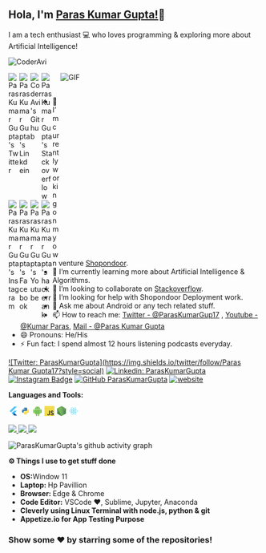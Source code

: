 ## Hola, I'm [Paras Kumar Gupta!](https://coderavi.github.io/my-protfolio/)👋
I am a tech enthusiast 💻 who loves programming & exploring more about Artificial Intelligence!
<p align="left">
<img src="https://komarev.com/ghpvc/?username=CoderAvi&label=Profile views&color=green&style=plastic" alt="CoderAvi" /> 
</p>
</a><img align="right" alt="GIF" src="https://camo.githubusercontent.com/992babdffd8c74a1502de375fbdf7e4d54773242/68747470733a2f2f6d656469612e67697068792e636f6d2f6d656469612f53576f536b4e36447854737a71494b4571762f67697068792e676966" width="400" height="355" />
</a>


<a href="https://twitter.com/ParasKumarGup17">
  <img align="left" alt="Paras Kumar Gupta's Twitter" width="22px" src="https://cdn.jsdelivr.net/npm/simple-icons@v3/icons/twitter.svg" />
</a>
<a href="https://www.linkedin.com/in/paras-kumar-gupta-28933917a/">
  <img align="left" alt="Paras Kumar Gupta's Linkdein" width="22px" src="https://cdn.jsdelivr.net/npm/simple-icons@v3/icons/linkedin.svg" />
</a>
<a href="https://github.com/ParasKumarGupta">
  <img align="left" alt="Coder Avi's Github" width="22px" src="https://cdn.jsdelivr.net/npm/simple-icons@v3/icons/github.svg" />
</a>
<a href="https://stackoverflow.com/users/19095019/paras-kumar-gupta">
  <img align="left" alt="Paras Kumar Gupta's Stackoverflow" width="22px" src="https://cdn.jsdelivr.net/npm/simple-icons@v3/icons/stackoverflow.svg" />
</a>
<a href="https://www.instagram.com/i.am_paras701/">
  <img align="left" alt="Paras Kumar Gupta's Instagram" width="22px" src="https://cdn.jsdelivr.net/npm/simple-icons@v3/icons/instagram.svg" />
</a>
<a href="https://www.facebook.com/profile.php?id=100015202533195">
  <img align="left" alt="Paras Kumar Gupta's Facebook" width="22px" src="https://cdn.jsdelivr.net/npm/simple-icons@v3/icons/facebook.svg" />

<a href="https://www.youtube.com/channel/UCyobVysTyDTHnFY-gI39jRg">
  <img align="left" alt="Paras Kumar Gupta's Youtube" width="22px" src="https://cdn.jsdelivr.net/npm/simple-icons@v3/icons/youtube.svg" />
</a>
<a href="https://www.hackerrank.com/11906922ParasKG">
  <img align="left" alt="Paras Kumar Gupta's hackerrank" width="22px" src="https://cdn.jsdelivr.net/npm/simple-icons@v3/icons/hackerrank.svg" />
</a>	
<br/>
<br/>
		
- 🔭 I’m currently working on my own venture [Shopondoor](https://shopondoor.com/).
- 🌱 I’m currently learning more about Artificial Intelligence & Algorithms.
- 👯 I’m looking to collaborate on [Stackoverflow](https://stackoverflow.com/users/19095019/paras-kumar-gupta?tab=profile).
- 🤔 I’m looking for help with Shopondoor Deployment work.
- 💬 Ask me about Android or any tech related stuff.
- 📫 How to reach me: [Twitter - @ParasKumarGup17](https://twitter.com/ParasKumarGup17) , [Youtube - @Kumar Paras](https://www.youtube.com/channel/UCyobVysTyDTHnFY-gI39jRg), [Mail - @Paras Kumar Gupta](mailto:kumarparas422@gmail.com)
- 😄 Pronouns: He/His    
- ⚡ Fun fact: I spend almost 12 hours listening podcasts everyday.       
           
 
[![Twitter: ParasKumarGupta](https://img.shields.io/twitter/follow/Paras Kumar Gupta17?style=social)](https://twitter.com/ParasKumarGup17)
[![Linkedin: ParasKumarGupta](https://img.shields.io/badge/-ParasKumarGupta-blue?style=flat-square&logo=Linkedin&logoColor=white&link=https://www.linkedin.com/in/paras-kumar-gupta-28933917a/)](https://www.linkedin.com/in/paras-kumar-gupta-28933917a/)
[![Instagram Badge](https://img.shields.io/badge/-Instagram-e4405f?style=flat-square&logo=Instagram&logoColor=white)](https://www.instagram.com/i.am_paras701/) 
[![GitHub ParasKumarGupta](https://img.shields.io/github/followers/ParasKumarGupta?label=follow&style=social)](https://github.com/ParasKumarGupta)
[![website](https://img.shields.io/badge/Portfolio-coderavi.tech-2648ff?style=flat-square&logo=google-chrome)](https://coderavi.github.io/my-protfolio/)

**Languages and Tools:**  

<code><img height="20" src="https://raw.githubusercontent.com/github/explore/80688e429a7d4ef2fca1e82350fe8e3517d3494d/topics/flutter/flutter.png"></code>
<code><img height="20" src="https://raw.githubusercontent.com/github/explore/80688e429a7d4ef2fca1e82350fe8e3517d3494d/topics/python/python.png"></code>
<code><img height="20" src="https://raw.githubusercontent.com/github/explore/80688e429a7d4ef2fca1e82350fe8e3517d3494d/topics/android/android.png"></code>
<code><img height="20" src="https://raw.githubusercontent.com/github/explore/80688e429a7d4ef2fca1e82350fe8e3517d3494d/topics/javascript/javascript.png"></code>
<code><img height="20" src="https://raw.githubusercontent.com/github/explore/80688e429a7d4ef2fca1e82350fe8e3517d3494d/topics/nodejs/nodejs.png"></code>
<code><img height="20" src="https://raw.githubusercontent.com/github/explore/80688e429a7d4ef2fca1e82350fe8e3517d3494d/topics/react/react.png"></code>   

<a href="https://github.com/ParasKumarGupta">
<img height="114em"src="https://github-readme-stats.vercel.app/api?username=ParasKumarGupta&show_icons=true&theme=algolia&include_all_commits=true&count_private=true"/>

<img height="114em" src="https://github-readme-stats-eight-theta.vercel.app/api/top-langs/?username=ParasKumarGupta&layout=compact&langs_count=6&theme=algolia"/>
<img height="114em" src="https://github-readme-streak-stats.herokuapp.com/?user=ParasKumarGupta&show_icons=true&locale=en&layout=compact&theme=algolia&line_height=0"/>
</a>

![ParasKumarGupta's github activity graph](https://activity-graph.herokuapp.com/graph?username=ParasKumarGupta&bg_color=000000&color=4cd8f0&line=2fc8ee&point=ffffff&area=true&hide_border=true)

<b>⚙️ Things I use to get stuff done</b></summary>
  	<ul>
  	    <li><b>OS:</b>Window 11 </li>
	    <li><b>Laptop: </b> Hp Pavillion</li>
  	    <li><b>Browser: </b> Edge & Chrome</li>
	    <li><b>Code Editor:</b> VSCode ❤, Sublime, Jupyter, Anaconda</li>
            <li><b>Cleverly using Linux Terminal with node.js, python & git</li>
		<li><b>Appetize.io for App Testing Purpose</li>
	</ul>	

<div align="centre">

### Show some ❤️ by starring some of the repositories!



</div>


  
